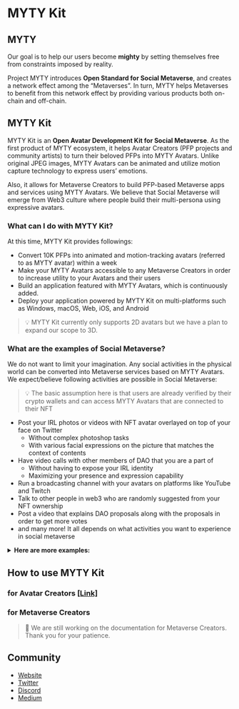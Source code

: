 # MYTY Kit

## MYTY

Our goal is to help our users become **mighty** by setting themselves free from constraints imposed by reality. 

Project MYTY introduces **Open Standard for Social Metaverse**, and creates a network effect among the “Metaverses”. In turn, MYTY helps Metaverses to benefit from this network effect by providing various products both on-chain and off-chain.

## MYTY Kit

MYTY Kit is an **Open Avatar Development Kit for Social Metaverse**. As the first product of MYTY ecosystem, it helps Avatar Creators (PFP projects and community artists) to turn their beloved PFPs into MYTY Avatars. Unlike original JPEG images, MYTY Avatars can be animated and utilize motion capture technology to express users’ emotions.

Also, it allows for Metaverse Creators to build PFP-based Metaverse apps and services using MYTY Avatars. We believe that Social Metaverse will emerge from Web3 culture where people build their multi-persona using expressive avatars.

### What can I do with MYTY Kit?

At this time, MYTY Kit provides followings:

- Convert 10K PFPs into animated and motion-tracking avatars (referred to as MYTY avatar) within a week
- Make your MYTY Avatars accessible to any Metaverse Creators in order to increase utility to your Avatars and their users
- Build an application featured with MYTY Avatars, which is continuously added.
- Deploy your application powered by MYTY Kit on multi-platforms such as Windows, macOS, Web, iOS, and Android


>💡 MYTY Kit currently only supports 2D avatars but we have a plan to expand our scope to 3D.


### What are the examples of Social Metaverse?

We do not want to limit your imagination. Any social activities in the physical world can be converted into Metaverse services based on MYTY Avatars. We expect/believe following activities are possible in Social Metaverse:



> 💡 The basic assumption here is that users are already verified by their crypto wallets and can access MYTY Avatars that are connected to their NFT 


</aside>

- Post your IRL photos or videos with NFT avatar overlayed on top of your face on Twitter
    - Without complex photoshop tasks
    - With various facial expressions on the picture that matches the context of contents
- Have video calls with other members of DAO that you are a part of
    - Without having to expose your IRL identity
    - Maximizing your presence and expression capability
- Run a broadcasting channel with your avatars on platforms like YouTube and Twitch
- Talk to other people in web3 who are randomly suggested from your NFT ownership
- Post a video that explains DAO proposals along with the proposals in order to get more votes
- and many more! It all depends on what activities you want to experience in social metaverse

<details>
<summary><strong>Here are more examples:</strong></summary>
<ul>
    <li>Enjoy music concerts or Karaoke with other audiences</li>
    <ul>
        <li>Can express how much you are enjoying the music</li>
        <li>Can make your avatar’s lips synced with your physical lips while you are singing</li>
    </ul>
    <li>Participate in online conferences as your NFT avatars</li>
    <li>Dance with other people along with the random music</li>
    <li>Try standup comedy on the virtual stage where you can see your audiences’ faces and reactions in realtime</li>
    <li>Find a datemate in a specific NFT community</li>
    <li>Create an audial blog where your NFT avatars read out loud your blogposts using tts (audio creation) and MYTY Kit (animation creation)</li>
    <li>To have a Gathertown-like remote work place where people can have a video chat whey they get close to each other not with their IRL faces but with their NFT Avatars’ faces</li>
    <li>To have your friends’ virtual faces on top of the game you are playing to see their reactions and get more feeling of being together</li>
    <li>Join galleries or museums with your favorite avatars while you can see other audiences’ reactions to the exhibitions</li>
    <li>Have meditation sessions with other avatar users while you can naturally feel how much others are relaxed by observing their facial expressions</li>
    <li>Visit a virtual photo booth where you can take pictures with your friends</li>
    <li>Visit a psychiatrist’s virtual office and have a session without being worried about exposing yourself</li>
    <ul>
        <li>Psychiatrists should be able to read your face to diagnose your mental status</li>
    </ul>
</ul>
</details> 

    

## How to use MYTY Kit

### for  Avatar Creators [[Link]](https://myty.gitbook.io/english/)

### for Metaverse Creators

> 🚧 We are still working on the documentation for Metaverse Creators. Thank you for your patience.


## Community

- [Website](http://myty.space)
- [Twitter](https://mobile.twitter.com/myty_official)
- [Discord](https://discord.gg/myty)
- [Medium](https://medium.com/@MYTY_Official)

